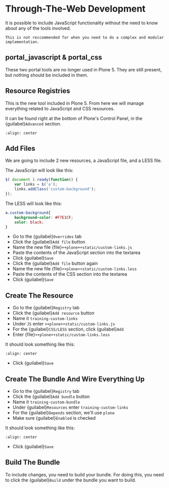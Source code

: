 # Through-The-Web Development

It is possible to include JavaScript functionality without the need to know about any of the tools involved.

```{note}
This is not reccommended for when you need to do a complex and modular implementation.
```

## portal_javascript & portal_css

These two portal tools are no longer used in Plone 5.
They are still present, but nothing should be included in them.

## Resource Registries

This is the new tool included in Plone 5.
From here we will manage everything related to JavaScript and CSS resources.

It can be found right at the bottom of Plone's Control Panel, in the {guilabel}`Advanced` section.

```{figure} _static/resource_registry.png
:align: center
```

## Add Files

We are going to include 2 new resources, a JavaScript file, and a LESS file.

The JavaScript will look like this:

```js
$( document ).ready(function() {
    var links = $('a');
    links.addClass('custom-background');
});
```

The LESS will look like this:

```css
a.custom-background{
    background-color: #F7E1CF;
    color: black;
}
```

- Go to the {guilabel}`Overrides` tab
- Click the {guilabel}`Add file` button
- Name the new file {file}`++plone++static/custom-links.js`
- Paste the contents of the JavaScript section into the textarea
- Click {guilabel}`Save`
- Click the {guilabel}`Add file` button again
- Name the new file {file}`++plone++static/custom-links.less`
- Paste the contents of the CSS section into the textarea
- Click {guilabel}`Save`

## Create The Resource

- Go to the {guilabel}`Registry` tab
- Click the {guilabel}`Add resource` button
- Name it `training-custom-links`
- Under `JS` enter `++plone++static/custom-links.js`
- For the {guilabel}`CSS/LESS` section, click {guilabel}`Add`
- Enter {file}`++plone++static/custom-links.less`

It should look something like this:

```{figure} _static/add_resource.png
:align: center
```

- Click {guilabel}`Save`

## Create The Bundle And Wire Everything Up

- Go to the {guilabel}`Registry` tab
- Click the {guilabel}`Add bundle` button
- Name it `training-custom-bundle`
- Under {guilabel}`Resources` enter `training-custom-links`
- For the {guilabel}`Depends` section, we'll use `plone`
- Make sure {guilabel}`Enabled` is checked

It should look something like this:

```{figure} _static/add_bundle.png
:align: center
```

- Click {guilabel}`Save`

## Build The Bundle

To include changes, you need to build your bundle.
For doing this, you need to click the {guilabel}`Build` under the bundle you want to build.
